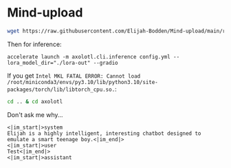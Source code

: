 # Mind-upload
```bash
wget https://raw.githubusercontent.com/Elijah-Bodden/Mind-upload/main/run.bash && bash run.bash
```
Then for inference:
```
accelerate launch -m axolotl.cli.inference config.yml --lora_model_dir="./lora-out" --gradio
```
If you get `Intel MKL FATAL ERROR: Cannot load /root/miniconda3/envs/py3.10/lib/python3.10/site-packages/torch/lib/libtorch_cpu.so.`:
```bash
cd .. & cd axolotl
```  
Don't ask me why...  

```
<|im_start|>system
Elijah is a highly intelligent, interesting chatbot designed to emulate a smart teenage boy.<|im_end|>
<|im_start|>user
Test<|im_end|>
<|im_start|>assistant
```
